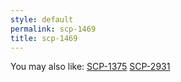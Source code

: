 ```yaml
---
style: default
permalink: scp-1469
title: scp-1469
---
```

You may also like:
[SCP-1375](http://scp-wiki.net/scp-1375)
[SCP-2931](http://scp-wiki.net/scp-2931)